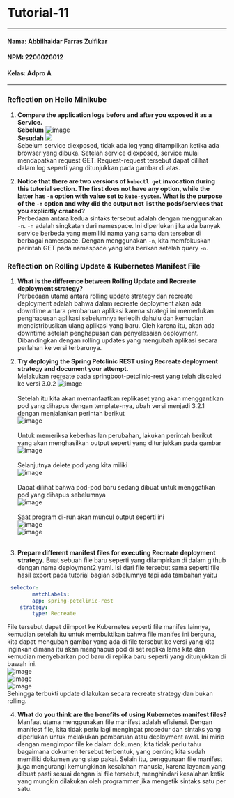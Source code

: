 # Tutorial-11
---
#### Nama: Abbilhaidar Farras Zulfikar
#### NPM: 2206026012
#### Kelas: Adpro A
---
### Reflection on Hello Minikube
1. **Compare the application logs before and after you exposed it as a Service.** <br>
**Sebelum**
![image](https://github.com/Abbilville/tutorial-11-adpro/assets/119837732/b313bedc-b533-46bb-aaa5-bc4df915d3f2) <br>
**Sesudah**
![](https://github.com/Abbilville/tutorial-11-adpro/assets/119837732/1611c948-45b7-49d8-8b0c-23e617bd2f13) <br>
Sebelum service diexposed, tidak ada log yang ditampilkan ketika ada browser yang dibuka. Setelah service diexposed, service mulai mendapatkan request GET. Request-request tersebut dapat dilihat dalam log seperti yang ditunjukkan pada gambar di atas.

2. **Notice that there are two versions of `kubectl get` invocation during this tutorial section. The first does not have any option, while the latter has `-n` option with value set to `kube-system`. What is the purpose of the `-n` option and why did the output not list the pods/services that you explicitly created?** <br>
Perbedaan antara kedua sintaks tersebut adalah dengan menggunakan <code>-n</code>. <code>-n</code> adalah singkatan dari namespace. Ini diperlukan jika ada banyak service berbeda yang memiliki nama yang sama dan tersebar di berbagai namespace. Dengan menggunakan <code>-n</code>, kita memfokuskan perintah GET pada namespace yang kita berikan setelah query <code>-n</code>.

### Reflection on Rolling Update & Kubernetes Manifest File
1. **What is the difference between Rolling Update and Recreate deployment strategy?** <br>
Perbedaan utama antara rolling update strategy dan recreate deployment adalah bahwa dalam recreate deployment akan ada downtime antara pembaruan aplikasi karena strategi ini memerlukan penghapusan aplikasi sebelumnya terlebih dahulu dan kemudian mendistribusikan ulang aplikasi yang baru. Oleh karena itu, akan ada downtime setelah penghapusan dan penyelesaian deployment. Dibandingkan dengan rolling updates yang mengubah aplikasi secara perlahan ke versi terbarunya.

2. **Try deploying the Spring Petclinic REST using Recreate deployment strategy and document your attempt.** <br>
Melakukan recreate pada springboot-petclinic-rest yang telah discaled ke versi 3.0.2
![image](https://github.com/Abbilville/tutorial-11-adpro/assets/119837732/6d6cc8c7-ffda-4555-9cab-1896d02c942c) <br> <br>
Setelah itu kita akan memanfaatkan replikaset yang akan menggantikan pod yang dihapus dengan template-nya, ubah versi menjadi 3.2.1 dengan menjalankan perintah berikut <br>
![image](https://github.com/Abbilville/tutorial-11-adpro/assets/119837732/ddcb3232-a889-4105-bcd9-053378626859) <br> <br>
Untuk memeriksa keberhasilan perubahan, lakukan perintah berikut yang akan menghasilkan output seperti yang ditunjukkan pada gambar <br>
![image](https://github.com/Abbilville/tutorial-11-adpro/assets/119837732/9867658c-ad87-4fcb-a4bb-7a7dd6ff2253) <br> <br>
Selanjutnya delete pod yang kita miliki <br>
![image](https://github.com/Abbilville/tutorial-11-adpro/assets/119837732/3f98a648-a7c7-40a3-9ee5-81e09356f7a9) <br> <br>
Dapat dilihat bahwa pod-pod baru sedang dibuat untuk menggatikan pod yang dihapus sebelumnya <br>
![image](https://github.com/Abbilville/tutorial-11-adpro/assets/119837732/79951e2a-558b-47cd-b08a-8001c81b3dcc) <br> <br>
Saat program di-run akan muncul output seperti ini <br>
![image](https://github.com/Abbilville/tutorial-11-adpro/assets/119837732/9952ef67-1d5c-448f-b2b7-995e48151b93) <br>
![image](https://github.com/Abbilville/tutorial-11-adpro/assets/119837732/a36eab73-3460-458a-ab52-ba5e0ba892b0) <br> <br>

3. **Prepare different manifest files for executing Recreate deployment strategy.**
Buat sebuah file baru seperti yang dilampirkan di dalam github dengan nama deployment2.yaml. Isi dari file tersebut sama seperti file hasil export pada tutorial bagian sebelumnya tapi ada tambahan yaitu <br>
```yaml
 selector:
        matchLabels:
        app: spring-petclinic-rest
    strategy:
        type: Recreate
```
File tersebut dapat diimport ke Kubernetes seperti file manifes lainnya, kemudian setelah itu untuk membuktikan bahwa file manifes ini berguna, kita dapat mengubah gambar yang ada di file tersebut ke versi yang kita inginkan dimana itu akan menghapus pod di set replika lama kita dan kemudian menyebarkan pod baru di replika baru seperti yang ditunjukkan di bawah ini. <br>
![image](https://github.com/Abbilville/tutorial-11-adpro/assets/119837732/fd068e8e-54c1-420f-895f-2e017aeb35a6) <br>
![image](https://github.com/Abbilville/tutorial-11-adpro/assets/119837732/60e8247f-3878-4da4-b5f4-e2ddd3b4aafa) <br>
![image](https://github.com/Abbilville/tutorial-11-adpro/assets/119837732/17b858cf-da49-49c0-b820-991b409a6626) <br>
Sehingga terbukti update dilakukan secara recreate strategy dan bukan rolling. <br>

4. **What do you think are the benefits of using Kubernetes manifest files?** <br>
Manfaat utama menggunakan file manifest adalah efisiensi. Dengan manifest file, kita tidak perlu lagi mengingat prosedur dan sintaks yang diperlukan untuk melakukan pembaruan atau deployment awal. Ini mirip dengan mengimpor file ke dalam dokumen; kita tidak perlu tahu bagaimana dokumen tersebut terbentuk, yang penting kita sudah memiliki dokumen yang siap pakai. Selain itu, penggunaan file manifest juga mengurangi kemungkinan kesalahan manusia, karena layanan yang dibuat pasti sesuai dengan isi file tersebut, menghindari kesalahan ketik yang mungkin dilakukan oleh programmer jika mengetik sintaks satu per satu.




